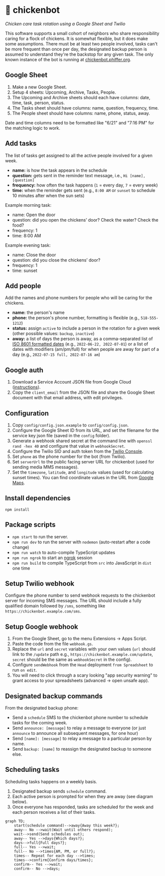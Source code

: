 # 🐔 chickenbot

*Chicken care task rotation using a Google Sheet and Twilio*

This software supports a small cohort of neighbors who share responsibility caring for a flock of chickens. It is somewhat flexible, but it does make some assumptions. There must be at least two people involved, tasks can't be more frequent than once per day, the designated backup person is assumed to understand they're the backstop for any given task. The only known instance of the bot is running at [chickenbot.phiffer.org](https://chickenbot.phiffer.org/).

## Google Sheet

1. Make a new Google Sheet.
2. Setup 4 sheets: Upcoming, Archive, Tasks, People.
3. The Upcoming and Archive sheets should each have columns: date, time, task, person, status.
4. The Tasks sheet should have columns: name, question, frequency, time.
5. The People sheet should have columns: name, phone, status, away.

Date and time columns need to be formatted like "6/21" and "7:16 PM" for the matching logic to work.

## Add tasks

The list of tasks get assigned to all the active people involved for a given week.

* __name:__ is how the task appears in the schedule
* __question:__ gets sent in the reminder text message, i.e., `Hi [name], [question]`
* __frequency:__ how often the task happens (`1` = every day, `7` = every week)
* __time:__ when the reminder gets sent (e.g., `8:00 AM` or `sunset` to schedule 10 minutes after when the sun sets)

Example morning task:

* name: Open the door
* question: did you open the chickens’ door? Check the water? Check the food?
* frequency: 1
* time: 8:00 AM

Example evening task:

* name: Close the door
* question: did you close the chickens’ door?
* frequency: 1
* time: sunset

## Add people

Add the names and phone numbers for people who will be caring for the chickens.

* __name:__ the person's name
* __phone:__ the person's phone number, formatting is flexible (e.g., `518-555-1212`)
* __status:__ assign `active` to include a person in the rotation for a given week (other possible values: `backup`, `inactive`)
* __away:__ a list of days the person is away, as a comma-separated list of [ISO 8601 formatted dates](https://en.wikipedia.org/wiki/ISO_8601#Calendar_dates) (e.g., `2022-06-22, 2022-07-01`) or a list of dates with modifiers (am/pm/full) for when people are away for part of a day (e.g., `2022-07-15 full, 2022-07-16 am`)

## Google auth

1. Download a Service Account JSON file from Google Cloud ([instructions](https://theoephraim.github.io/node-google-spreadsheet/#/getting-started/authentication)).
2. Copy the `client_email` from the JSON file and share the Google Sheet document with that email address, with edit privileges.

## Configuration

1. Copy `config/config.json.example` to `config/config.json`.
2. Configure the Google Sheet ID from its URL, and set the filename for the service key json file (saved in the `config` folder).
3. Generate a webhook shared secret at the command line with `openssl rand -hex 40` and configure that value in `webhookSecret`.
4. Configure the Twilio SID and auth token from the [Twilio Console](https://console.twilio.com/).
5. Set `phone` as the phone number for the bot (from Twilio).
6. Set `serverUrl` to the public facing server URL for chickenbot (used for sending media MMS messages).
7. Set the `timezone`, `latitude`, and `longitude` values (used for calculating sunset times). You can find coordinate values in the URL from [Google Maps](https://maps.google.com/).

## Install dependencies

```
npm install
```

## Package scripts

* `npm start` to run the server.
* `npm run dev` to run the server with `nodemon` (auto-restart after a code change)
* `npm run watch` to auto-compile TypeScript updates
* `npm run ngrok` to start an [ngrok](https://ngrok.com/) session
* `npm run build` to compile TypeScript from `src` into JavaScript in `dist` one time

## Setup Twilio webhook

Configure the phone number to send webhook requests to the chickenbot server for incoming SMS messages. The URL should include a fully qualified domain followed by `/sms`, something like `https://chickenbot.example.com/sms`.

## Setup Google webhook

1. From the Google Sheet, go to the menu Extensions → Apps Script.
2. Paste the code from the file `webhook.gs`.
3. Replace the `url` and `secret` variables with your own values (`url` should link to the `/update` path e.g., `https://chickenbot.example.com/update`, `secret` should be the same as `webhookSecret` in the config).
4. Configure `sendWebhook` from the `Head` deployment `from Spreadsheet` to run `on edit`.
5. You will need to click through a scary looking "app security warning" to grant access to your spreadsheets (advanced → open unsafe app).

## Designated backup commands

From the designated backup phone:

* Send a `schedule` SMS to the chickenbot phone number to schedule tasks for the coming week.
* Send `announce: [message]` to relay a message to everyone (or just `announce` to announce all subsequent messages, for one hour)
* Send `[name]: [message]` to relay a message to a particular person by name.
* Send `backup: [name]` to reassign the designated backup to someone else.

## Scheduling tasks

Scheduling tasks happens on a weekly basis.

1. Designated backup sends `schedule` command.
2. Each active person is prompted for when they are away (see diagram below).
3. Once everyone has responded, tasks are scheduled for the week and each person receives a list of their tasks.

```mermaid
graph TD;
    start(schedule command)-->away{Away this week?};
    away-- No -->wait(Wait until others respond);
    wait-->send(Send schedules out);
    away-- Yes -->days{Which days?};
    days-->full{Full days?};
    full-- Yes -->wait;
    full-- No -->times{AM, PM, or full?};
    times-- Repeat for each day -->times;
    times-->confirm{Confirm days/times};
    confirm-- Yes -->wait;
    confirm-- No -->days;
```
